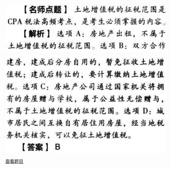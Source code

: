 ![](94c1a198f26cc57073369beef185f264.png)

![](f83ff3a4379c1f4b25a8391e9e56af46.png)

[查看题目](../土地增值税.本章真题.md#1-题目)

